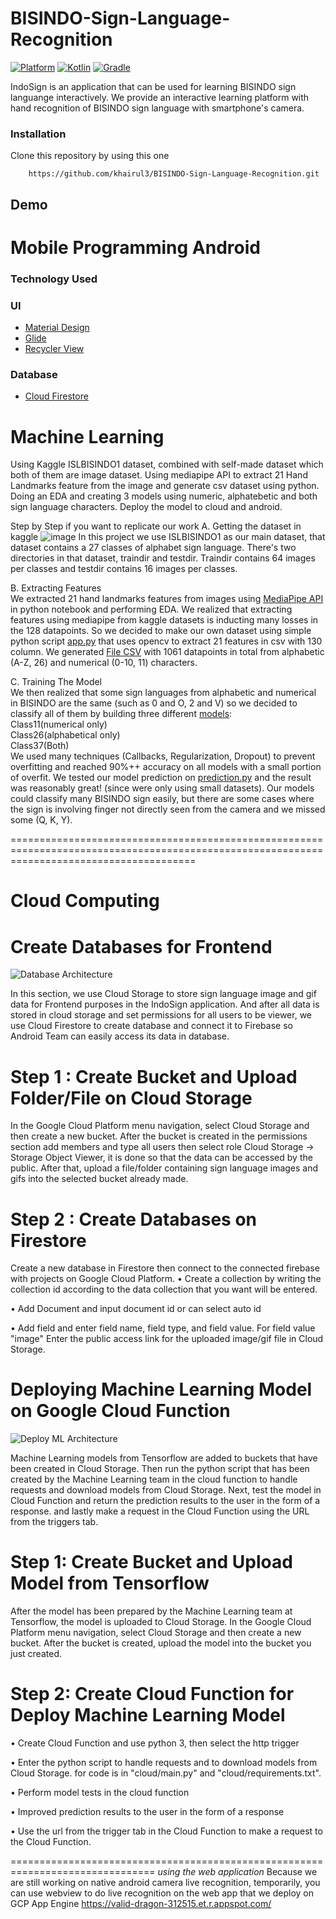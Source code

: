 # BISINDO-Sign-Language-Recognition
   
 [![Platform](https://img.shields.io/badge/platform-Android-green.svg)](http://developer.android.com/index.html) [![Kotlin](https://img.shields.io/badge/kotlin-1.5.10-blue.svg)](http://kotlinlang.org) [![Gradle](https://img.shields.io/badge/gradle-7.0-%2366DCB8.svg)](https://developer.android.com/studio/releases/gradle-plugin) 


IndoSign is an application that can be used for learning BISINDO sign languange interactively. We provide an interactive learning platform
with hand recognition of BISINDO sign language with smartphone's camera. 


### Installation 
Clone this repository by using this one  
```
    https://github.com/khairul3/BISINDO-Sign-Language-Recognition.git
```    

## Demo



# Mobile Programming Android
### Technology Used
### UI
- [Material Design](https://material.io/develop/android)
- [Glide](https://github.com/bumptech/glide)
- [Recycler View](https://github.com/codepath/android_guides/wiki/Using-the-RecyclerView)

### Database
- [Cloud Firestore](https://firebase.google.com/docs/firestore)


# Machine Learning
Using Kaggle ISLBISINDO1 dataset, combined with self-made dataset which both of them are image dataset. Using mediapipe API to extract 21 Hand Landmarks feature from the image and generate csv dataset using python. Doing an EDA and creating 3 models using numeric, alphatebetic and both sign language characters. Deploy the model to cloud and android.

Step by Step if you want to replicate our work
A. Getting the dataset in kaggle
![image](https://user-images.githubusercontent.com/46083543/121294110-0594ca00-c917-11eb-95fc-648e8242963f.png)
In this project we use ISLBISINDO1 as our main dataset, that dataset contains a 27 classes of alphabet sign language. There's two directories in that dataset, traindir and testdir. Traindir contains 64 images per classes and testdir contains 16 images per classes.  

B. Extracting Features  
We extracted 21 hand landmarks features from images using [MediaPipe API](https://google.github.io/mediapipe/solutions/hands.html) in python notebook and performing EDA. We realized that extracting features using mediapipe from kaggle datasets is inducting many losses in the 128 datapoints. So we decided to make our own dataset using simple python script [app.py](ML/app.py) that uses opencv to extract 21 features in csv with 130 column. We generated [File CSV](https://drive.google.com/drive/folders/1G07Ni9bIfZDhmZNxN8wx6RIvtEKsr6OD) with 1061 datapoints in total from alphabetic (A-Z, 26) and numerical (0-10, 11) characters.  

C. Training The Model  
We then realized that some sign languages from alphabetic and numerical in BISINDO are the same (such as 0 and O, 2 and V) so we decided to classify all of them by building three different [models](ML/final_model):  
Class11(numerical only)    
Class26(alphabetical only)    
Class37(Both)   
We used many techniques (Callbacks, Regularization, Dropout) to prevent overfitting and reached 90%++ accuracy on all models with a small portion of overfit. We tested our model prediction on [prediction.py](ML/prediction.py) and the result was reasonably great! (since were only using small datasets). Our models could classify many BISINDO sign easily, but there are some cases where the sign is involving finger not directly seen from the camera and we missed some (Q, K, Y).

============================================================================================================================================

# Cloud Computing 

# Create Databases for Frontend 

![Database Architecture](https://user-images.githubusercontent.com/82069840/121268889-044ca880-c8e9-11eb-8721-70dfe30ed044.png)

In this section, we use Cloud Storage to store sign language image and gif data 
for Frontend purposes in the IndoSign application.
And after all data is stored in cloud storage and set permissions for all users to be 
viewer, we use Cloud Firestore to create database and connect it to Firebase so Android 
Team can easily access its data in database.

# Step 1 : Create Bucket and Upload Folder/File on Cloud Storage
In the Google Cloud Platform menu navigation, select Cloud Storage and then create a new bucket. After
the bucket is created in the permissions section add members and type all users then select
role Cloud Storage -> Storage Object Viewer, it is done so that the data can be accessed by the public.
After that, upload a file/folder containing sign language images and gifs into the selected bucket
already made.

# Step 2 : Create Databases on Firestore
Create a new database in Firestore then connect to the connected firebase
with projects on Google Cloud Platform.
• Create a collection by writing the collection id according to the data collection that you want
will be entered.

• Add Document and input document id or can select auto id

• Add field and enter field name, field type, and field value. For field value "image"
Enter the public access link for the uploaded image/gif file in Cloud Storage.


# Deploying Machine Learning Model on Google Cloud Function

![Deploy ML Architecture](https://user-images.githubusercontent.com/82069840/121268937-19293c00-c8e9-11eb-9dc0-d72abf5bab69.png)

Machine Learning models from Tensorflow are added to buckets that have been 
created in Cloud Storage. Then run the python script that has been created by 
the Machine Learning team in the cloud function to handle requests and download models 
from Cloud Storage. Next, test the model in Cloud Function and return the prediction 
results to the user in the form of a response. and lastly make a request in the Cloud 
Function using the URL from the triggers tab.

# Step 1: Create Bucket and Upload Model from Tensorflow
After the model has been prepared by the Machine Learning team at Tensorflow, the model is uploaded to
Cloud Storage. In the Google Cloud Platform menu navigation, select Cloud Storage and then create
a new bucket. After the bucket is created, upload the model into the bucket you just created.

# Step 2: Create Cloud Function for Deploy Machine Learning Model
• Create Cloud Function and use python 3, then select the http trigger

• Enter the python script to handle requests and to download models from Cloud Storage.
for code is in "cloud/main.py" and "cloud/requirements.txt".

• Perform model tests in the cloud function

• Improved prediction results to the user in the form of a response

• Use the url from the trigger tab in the Cloud Function to make a request to the Cloud Function.

===============================================================================
*using the web application*
Because we are still working on native android camera live recognition, temporarily, you can use webview to do live recognition on the web app
that we deploy on GCP App Engine
https://valid-dragon-312515.et.r.appspot.com/
